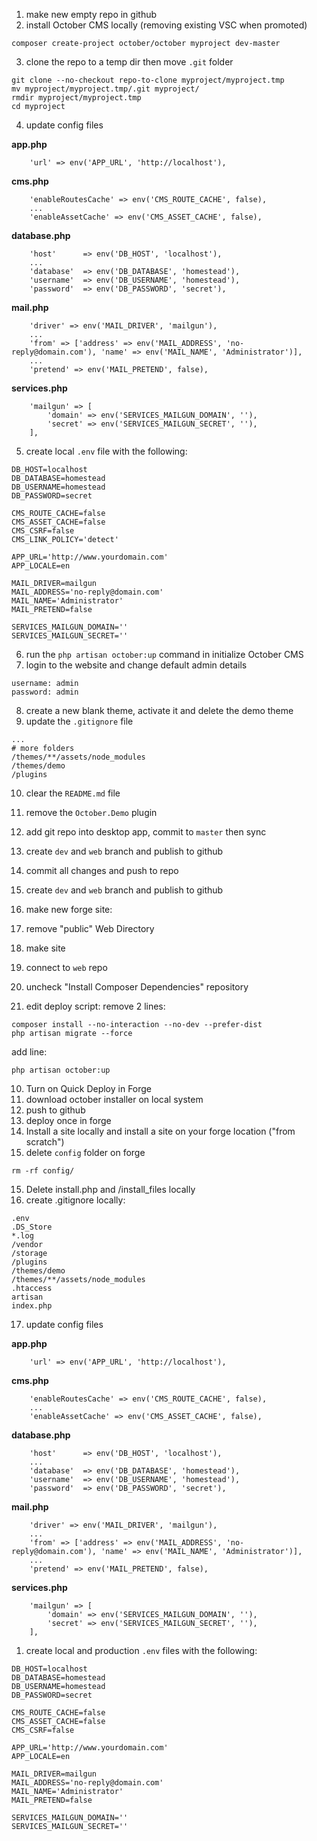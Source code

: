 1. make new empty repo in github
2. install October CMS locally (removing existing VSC when promoted)
```
composer create-project october/october myproject dev-master
```
3. clone the repo to a temp dir then move `.git` folder
```
git clone --no-checkout repo-to-clone myproject/myproject.tmp
mv myproject/myproject.tmp/.git myproject/
rmdir myproject/myproject.tmp
cd myproject
```
4. update config files

**app.php**
```
    'url' => env('APP_URL', 'http://localhost'),
```
**cms.php**
```
	'enableRoutesCache' => env('CMS_ROUTE_CACHE', false),
	...
	'enableAssetCache' => env('CMS_ASSET_CACHE', false),
```
**database.php**
```
	'host'      => env('DB_HOST', 'localhost'),
	...
	'database'  => env('DB_DATABASE', 'homestead'),
	'username'  => env('DB_USERNAME', 'homestead'),
	'password'  => env('DB_PASSWORD', 'secret'),
```
**mail.php**
```
	'driver' => env('MAIL_DRIVER', 'mailgun'),
	...
	'from' => ['address' => env('MAIL_ADDRESS', 'no-reply@domain.com'), 'name' => env('MAIL_NAME', 'Administrator')],
	...
	'pretend' => env('MAIL_PRETEND', false),
```
**services.php**
```
	'mailgun' => [
		'domain' => env('SERVICES_MAILGUN_DOMAIN', ''),
		'secret' => env('SERVICES_MAILGUN_SECRET', ''),
	],
```
5. create local `.env` file with the following:
```
DB_HOST=localhost
DB_DATABASE=homestead
DB_USERNAME=homestead
DB_PASSWORD=secret

CMS_ROUTE_CACHE=false
CMS_ASSET_CACHE=false
CMS_CSRF=false
CMS_LINK_POLICY='detect'

APP_URL='http://www.yourdomain.com'
APP_LOCALE=en

MAIL_DRIVER=mailgun
MAIL_ADDRESS='no-reply@domain.com'
MAIL_NAME='Administrator'
MAIL_PRETEND=false

SERVICES_MAILGUN_DOMAIN=''
SERVICES_MAILGUN_SECRET=''
```

6. run the `php artisan october:up` command in initialize October CMS
7. login to the website and change default admin details
```
username: admin
password: admin
```
8. create a new blank theme, activate it and delete the demo theme
9. update the `.gitignore` file
```
...
# more folders
/themes/**/assets/node_modules
/themes/demo
/plugins
```
10. clear the `README.md` file
11. remove the `October.Demo` plugin
12. add git repo into desktop app, commit to `master` then sync
13. create `dev` and `web` branch and publish to github



4. commit all changes and push to repo
3. create `dev` and `web` branch and publish to github
4. make new forge site:
5. remove "public" Web Directory
6. make site
7. connect to `web` repo
8. uncheck "Install Composer Dependencies" repository
9. edit deploy script: remove 2 lines:
```
composer install --no-interaction --no-dev --prefer-dist
php artisan migrate --force
```
add line:
```
php artisan october:up
```
10. Turn on Quick Deploy in Forge
11. download october installer on local system
12. push to github
13. deploy once in forge
14. Install a site locally and install a site on your forge location ("from scratch")
15. delete `config` folder on forge
```
rm -rf config/
```
15. Delete install.php and /install_files locally
16. create .gitignore locally:
```
.env
.DS_Store
*.log
/vendor
/storage
/plugins
/themes/demo
/themes/**/assets/node_modules
.htaccess
artisan
index.php
```
17. update config files

**app.php**
```
    'url' => env('APP_URL', 'http://localhost'),
```
**cms.php**
```
	'enableRoutesCache' => env('CMS_ROUTE_CACHE', false),
	...
	'enableAssetCache' => env('CMS_ASSET_CACHE', false),
```
**database.php**
```
	'host'      => env('DB_HOST', 'localhost'),
	...
	'database'  => env('DB_DATABASE', 'homestead'),
	'username'  => env('DB_USERNAME', 'homestead'),
	'password'  => env('DB_PASSWORD', 'secret'),
```
**mail.php**
```
	'driver' => env('MAIL_DRIVER', 'mailgun'),
	...
    'from' => ['address' => env('MAIL_ADDRESS', 'no-reply@domain.com'), 'name' => env('MAIL_NAME', 'Administrator')],
    ...
    'pretend' => env('MAIL_PRETEND', false),
```
**services.php**
```
    'mailgun' => [
        'domain' => env('SERVICES_MAILGUN_DOMAIN', ''),
        'secret' => env('SERVICES_MAILGUN_SECRET', ''),
    ],
```
1. create local and production `.env` files with the following:
```
DB_HOST=localhost
DB_DATABASE=homestead
DB_USERNAME=homestead
DB_PASSWORD=secret

CMS_ROUTE_CACHE=false
CMS_ASSET_CACHE=false
CMS_CSRF=false

APP_URL='http://www.yourdomain.com'
APP_LOCALE=en

MAIL_DRIVER=mailgun
MAIL_ADDRESS='no-reply@domain.com'
MAIL_NAME='Administrator'
MAIL_PRETEND=false

SERVICES_MAILGUN_DOMAIN=''
SERVICES_MAILGUN_SECRET=''
```
